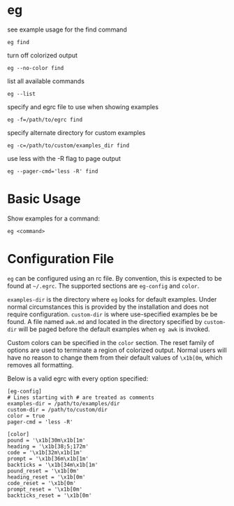 # eg

see example usage for the find command

    eg find


turn off colorized output

    eg --no-color find


list all available commands

    eg --list


specify and egrc file to use when showing examples

    eg -f=/path/to/egrc find


specify alternate directory for custom examples

    eg -c=/path/to/custom/examples_dir find


use less with the -R flag to page output

    eg --pager-cmd='less -R' find


# Basic Usage

Show examples for a command:

    eg <command>



# Configuration File

`eg` can be configured using an rc file. By convention, this is expected to be
found at `~/.egrc`. The supported sections are `eg-config` and `color`.

`examples-dir` is the directory where `eg` looks for default examples. Under
normal circumstances this is provided by the installation and does not require
configuration. `custom-dir` is where use-specified examples be be found. A file
named `awk.md` and located in the directory specified by `custom-dir` will be
paged before the default examples when `eg awk` is invoked.

Custom colors can be specified in the `color` section. The reset family of
options are used to terminate a region of colorized output. Normal users will
have no reason to change them from their default values of `\x1b[0m`, which
removes all formatting.

Below is a valid egrc with every option specified:

    [eg-config]
    # Lines starting with # are treated as comments
    examples-dir = /path/to/examples/dir
    custom-dir = /path/to/custom/dir
    color = true
    pager-cmd = 'less -R'

    [color]
    pound = '\x1b[30m\x1b[1m'
    heading = '\x1b[38;5;172m'
    code = '\x1b[32m\x1b[1m'
    prompt = '\x1b[36m\x1b[1m'
    backticks = '\x1b[34m\x1b[1m'
    pound_reset = '\x1b[0m'
    heading_reset = '\x1b[0m'
    code_reset = '\x1b[0m'
    prompt_reset = '\x1b[0m'
    backticks_reset = '\x1b[0m'


